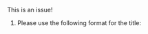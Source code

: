 This is an issue!

1. Please use the following format for the title:

<Title of User Story>: <Title of Issue>

2. Please fill out this description with the following:

- Relates to <user story #>
- Any additional information you feel is necessary.
- Screenshots/gifs/videos/diagrams/other visual aids.

3. Remember to:

- Add assignees, labels and projects in the menu at the bottom or to the right of the screen.